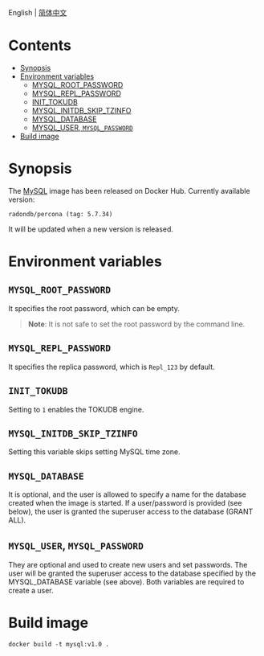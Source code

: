 English | [简体中文](../zh-cn/mysql.md)

Contents
=================

   * [Synopsis](#Synopsis)
   * [Environment variables](#Environment-variables)
      * [MYSQL_ROOT_PASSWORD](#mysql_root_password)
      * [MYSQL_REPL_PASSWORD](#mysql_repl_password)
      * [INIT_TOKUDB](#init_tokudb)
      * [MYSQL_INITDB_SKIP_TZINFO](#mysql_initdb_skip_tzinfo)
      * [MYSQL_DATABASE](#mysql_database)
      * [MYSQL_USER, <code>MYSQL_PASSWORD</code>](#mysql_user-mysql_password)
   * [Build image](#Build-image)

# Synopsis

The [MySQL](https://hub.docker.com/repository/docker/radondb/percona) image has been released on Docker Hub. Currently available version:

    radondb/percona (tag: 5.7.34)

It will be updated when a new version is released.

# Environment variables

## `MYSQL_ROOT_PASSWORD`

It specifies the root password, which can be empty.

>**Note**: It is not safe to set the root password by the command line.

## `MYSQL_REPL_PASSWORD`

It specifies the replica password, which is `Repl_123` by default.

## `INIT_TOKUDB`

Setting to `1` enables the TOKUDB engine.

## `MYSQL_INITDB_SKIP_TZINFO`

Setting this variable skips setting MySQL time zone.

## `MYSQL_DATABASE`

It is optional, and the user is allowed to specify a name for the database created when the image is started. If a user/password is provided (see below), the user is granted the superuser access to the database (GRANT ALL).

## `MYSQL_USER`, `MYSQL_PASSWORD`

They are optional and used to create new users and set passwords. The user will be granted the superuser access to the database specified by the MYSQL_DATABASE variable (see above). Both variables are required to create a user.

# Build image

    docker build -t mysql:v1.0 .